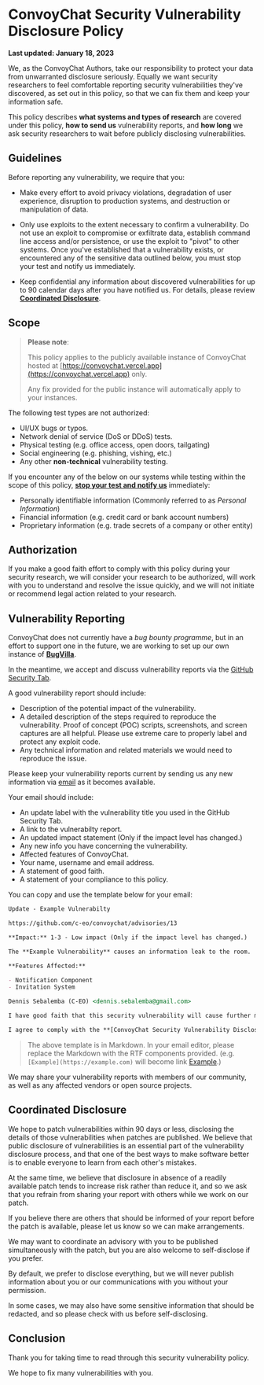# ConvoyChat Security Vulnerability Disclosure Policy

**Last updated: January 18, 2023**

We, as the ConvoyChat Authors, take our responsibility to protect your data from unwarranted disclosure seriously. Equally we want security researchers to feel comfortable reporting security vulnerabilities they've discovered, as set out in this policy, so that we can fix them and keep your information safe.

This policy describes **what systems and types of research** are covered under this policy, **how to send us** vulnerability reports, and **how long** we ask security researchers to wait before publicly disclosing vulnerabilities.

## Guidelines

Before reporting any vulnerability, we require that you:

* Make every effort to avoid privacy violations, degradation of user experience, disruption to production systems, and destruction or manipulation of data.

* Only use exploits to the extent necessary to confirm a vulnerability. Do not use an exploit to compromise or exfiltrate data, establish command line access and/or persistence, or use the exploit to "pivot" to other systems. Once you've established that a vulnerability exists, or encountered any of the sensitive data outlined below, you must stop your test and notify us immediately.

* Keep confidential any information about discovered vulnerabilities for up to 90 calendar days after you have notified us. For details, please review **[Coordinated Disclosure](#coordinated-disclosure)**.

## Scope

> **Please note**: 
>
> This policy applies to the publicly available instance of ConvoyChat hosted at [https://convoychat.vercel.app](https://convoychat.vercel.app) only. 
>
> Any fix provided for the public instance will automatically apply to your instances.

The following test types are not authorized:

* UI/UX bugs or typos.
* Network denial of service (DoS or DDoS) tests.
* Physical testing (e.g. office access, open doors, tailgating) 
* Social engineering (e.g. phishing, vishing, etc.)
* Any other **non-technical** vulnerability testing.

If you encounter any of the below on our systems while testing within the scope of this policy, **[stop your test and notify us](#reporting-a-vulnerability)** immediately:

* Personally identifiable information (Commonly referred to as *Personal Information*)
* Financial information (e.g. credit card or bank account numbers)
* Proprietary information (e.g. trade secrets of a company or other entity)

## Authorization

If you make a good faith effort to comply with this policy during your security research, we will consider your research to be authorized, will work with you to understand and resolve the issue quickly, and we will not initiate or recommend legal action related to your research.

## Vulnerability Reporting

ConvoyChat does not currently have a *bug bounty programme*, but in an effort to support one in the future, we are working to set up our own instance of **[BugVilla](https://github.com/anuraghazra/bugvilla)**. 

In the meantime, we accept and discuss vulnerability reports via the [GitHub Security Tab](https://github.com/c-eo/convoychat/security).

A good vulnerability report should include:

* Description of the potential impact of the vulnerability.
* A detailed description of the steps required to reproduce the vulnerability. Proof of concept (POC) scripts, screenshots, and screen captures are all helpful. Please use extreme care to properly label and protect any exploit code.
* Any technical information and related materials we would need to reproduce the issue.

Please keep your vulnerability reports current by sending us any new information via [email](vulnerabilities.convoychat@gmail.com) as it becomes available.

Your email should include:

* An update label with the vulnerability title you used in the GitHub Security Tab.
* A link to the vulnerabilty report.
* An updated impact statement (Only if the impact level has changed.)
* Any new info you have concerning the vulnerability.
* Affected features of ConvoyChat.
* Your name, username and email address.
* A statement of good faith.
* A statement of your compliance to this policy.

You can copy and use the template below for your email:

```md
Update - Example Vulnerabilty

https://github.com/c-eo/convoychat/advisories/13

**Impact:** 1-3 - Low impact (Only if the impact level has changed.)

The **Example Vulnerability** causes an information leak to the room.

**Features Affected:** 

- Notification Component
- Invitation System

Dennis Sebalemba (C-EO) <dennis.sebalemba@gmail.com>

I have good faith that this security vulnerability will cause further more damage without this new information.

I agree to comply with the **[ConvoyChat Security Vulnerability Disclosure Policy](https://github.com/c-eo/convoychat/blob/main/docs/oss/security.md)**.
```

> The above template is in Markdown. In your email editor, please replace the Markdown with the RTF components provided. (e.g. `[Example](https://example.com)` will become link [Example](https://example.com).)

We may share your vulnerability reports with members of our community, as well as any affected vendors or open source projects.

## Coordinated Disclosure

We hope to patch vulnerabilities within 90 days or less, disclosing the details of those vulnerabilities when patches are published. We believe that public disclosure of vulnerabilities is an essential part of the vulnerability disclosure process, and that one of the best ways to make software better is to enable everyone to learn from each other's mistakes.

At the same time, we believe that disclosure in absence of a readily available patch tends to increase risk rather than reduce it, and so we ask that you refrain from sharing your report with others while we work on our patch. 

If you believe there are others that should be informed of your report before the patch is available, please let us know so we can make arrangements.

We may want to coordinate an advisory with you to be published simultaneously with the patch, but you are also welcome to self-disclose if you prefer. 

By default, we prefer to disclose everything, but we will never publish information about you or our communications with you without your permission. 

In some cases, we may also have some sensitive information that should be redacted, and so please check with us before self-disclosing.

## Conclusion

Thank you for taking time to read through this security vulnerability policy.

We hope to fix many vulnerabilities with you.
